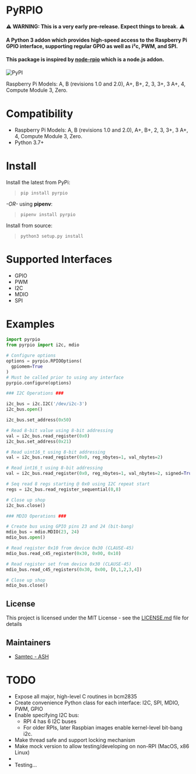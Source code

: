 # PyRPIO

⚠️ **WARNING: This is a very early pre-release. Expect things to break.** ⚠️

#### A Python 3 addon which provides high-speed access to the Raspberry Pi GPIO interface, supporting regular GPIO as well as i²c, PWM, and SPI.
#### This package is inspired by [node-rpio](https://github.com/jperkin/node-rpio) which is a node.js addon.

![PyPI](https://img.shields.io/pypi/v/pyrpio)

Raspberry Pi Models: A, B (revisions 1.0 and 2.0), A+, B+, 2, 3, 3+, 3 A+, 4, Compute Module 3, Zero.

# Compatibility
* Raspberry Pi Models: A, B (revisions 1.0 and 2.0), A+, B+, 2, 3, 3+, 3 A+, 4, Compute Module 3, Zero.
* Python 3.7+

# Install

Install the latest from PyPi:

> ```pip install pyrpio```

_-OR-_ using __pipenv__:

> ```pipenv install pyrpio```

Install from source:

> ```python3 setup.py install```


# Supported Interfaces

* GPIO
* PWM
* I2C
* MDIO
* SPI

# Examples

```python
import pyrpio
from pyrpio import i2c, mdio

# Configure options
options = pyrpio.RPIOOptions(
  gpiomem=True
)
# Must be called prior to using any interface
pyrpio.configure(options)

### I2C Operations ###

i2c_bus = i2c.I2C('/dev/i2c-3')
i2c_bus.open()

i2c_bus.set_address(0x50)

# Read 8-bit value using 8-bit addressing
val = i2c_bus.read_register(0x0)
i2c_bus.set_address(0x21)

# Read uint16_t using 8-bit addressing
val = i2c_bus.read_register(0x0, reg_nbytes=1, val_nbytes=2)

# Read int16_t using 8-bit addressing
val = i2c_bus.read_register(0x0, reg_nbytes=1, val_nbytes=2, signed=True)

# Seq read 8 regs starting @ 0x0 using I2C repeat start
regs = i2c_bus.read_register_sequential(0,8)

# Close up shop
i2c_bus.close()

### MDIO Operations ###

# Create bus using GPIO pins 23 and 24 (bit-bang)
mdio_bus = mdio.MDIO(23, 24)
mdio_bus.open()

# Read register 0x10 from device 0x30 (CLAUSE-45)
mdio_bus.read_c45_register(0x30, 0x00, 0x10)

# Read register set from device 0x30 (CLAUSE-45)
mdio_bus.read_c45_registers(0x30, 0x00, [0,1,2,3,4])

# Close up shop
mdio_bus.close()
```

## License

This project is licensed under the MIT License - see the [LICENSE.md](LICENSE.md) file for details

## Maintainers

- [Samtec - ASH](https://samtec-ash.com)

# TODO

* Expose all major, high-level C routines in bcm2835
* Create convenience Python class for each interface: I2C, SPI, MDIO, PWM, GPIO
* Enable specifying I2C bus:
  - RPI 4 has 6 I2C buses
  - For older RPIs, later Raspbian images enable kernel-level bit-bang i2c.
* Make thread safe and support locking mechanism
* Make mock version to allow testing/developing on non-RPI (MacOS, x86 Linux)
*
* Testing...
